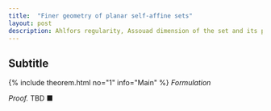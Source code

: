 ```yaml
---
title:  "Finer geometry of planar self-affine sets"
layout: post
description: Ahlfors regularity, Assouad dimension of the set and its projections, and Hausdorff dimension of slices
---
```


## Subtitle

{% include theorem.html no="1" info="Main" %}
*Formulation*

*Proof.* TBD &#x25A0;

